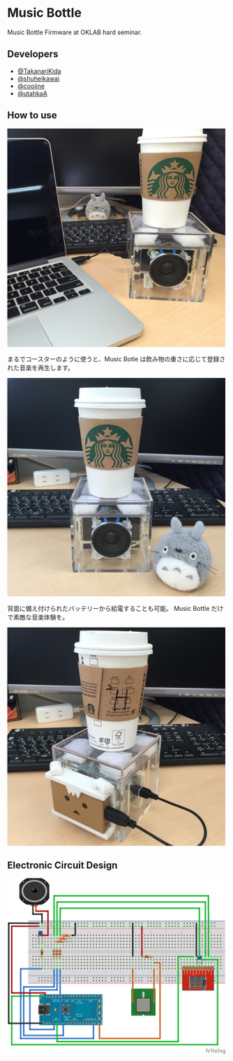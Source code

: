 Music Bottle
============
Music Bottle Firmware at OKLAB hard seminar.

Developers
----------
- [@TakanariKida](https://github.com/TakanariKida)
- [@shuheikawai](https://github.com/shuheikawai)
- [@cooiine](https://twitter.com/chooiine)
- [@utahkaA](https://github.com/utahkaA)

How to use
----------
<img src="https://raw.githubusercontent.com/utahkaA/music-bottle/image/appearance-1.jpg" width="500" height="500">

まるでコースターのように使うと、Music Botle は飲み物の重さに応じて登録された音楽を再生します。

<img src="https://raw.githubusercontent.com/utahkaA/music-bottle/image/appearance-2.jpg" width="500" height="500">

背面に備え付けられたバッテリーから給電することも可能。
Music Bottle だけで素敵な音楽体験を。

<img src="https://raw.githubusercontent.com/utahkaA/music-bottle/image/appearance-3.jpg" width="500" height="500">

Electronic Circuit Design
-------------------------
<img src="https://raw.githubusercontent.com/utahkaA/music-bottle/image/music-bottle.png" width="500">
